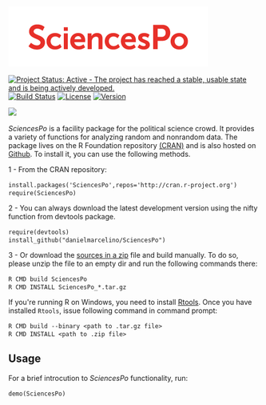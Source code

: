 <img src="SciencesPo_logo.png" alt="SciencesPo" />

[![Project Status: Active - The project has reached a stable, usable
state and is being actively
developed.](http://www.repostatus.org/badges/0.1.0/active.svg)](http://www.repostatus.org/#active)
[![Build Status](https://travis-ci.org/danielmarcelino/SciencesPo.svg)](https://travis-ci.org/danielmarcelino/SciencesPo)  [![License](http://img.shields.io/badge/license-GPL%20%28%3E=%202%29-brightgreen.svg?style=flat)](http://www.gnu.org/licenses/gpl-2.0.html)
<a href="https://img.shields.io/badge/Version-1.0.5-orange.svg"><img src="https://img.shields.io/badge/Version-1.2.0-orange.svg" alt="Version"/></a>
 
 ![](http://cranlogs.r-pkg.org/badges/grand-total/SciencesPo) 

_SciencesPo_ is a facility package for the political science crowd. It provides a variety of functions for analyzing random and nonrandom data. The package lives on the R Foundation repository [(CRAN)](http://cran.r-project.org/web/packages/SciencesPo/index.html) and is also hosted on [Github](http://github.com/danielmarcelino/SciencesPo). To install it, you can use the following methods.

1 - From the CRAN repository:

  ```
  install.packages('SciencesPo',repos='http://cran.r-project.org')
  require(SciencesPo)
  ```

2 -  You can always download the latest development version using the nifty function from devtools package.


  ```
  require(devtools)
  install_github("danielmarcelino/SciencesPo")
  ```
  
3 - Or download the [sources in a zip](https://github.com/danielmarcelino/SciencesPo/zipball/master) file and build manually. To do so, please unzip the file to an empty dir and run the following commands there:


```
R CMD build SciencesPo
R CMD INSTALL SciencesPo_*.tar.gz
```

If you're running R on Windows, you need to install [Rtools](http://cran.stat.ucla.edu/bin/windows/Rtools/ ). Once you have installed `Rtools`, issue following command in command prompt:

```
R CMD build --binary <path to .tar.gz file>
R CMD INSTALL <path to .zip file>
```

## Usage

For a brief introcution to _SciencesPo_ functionality, run:

```
demo(SciencesPo)
```



